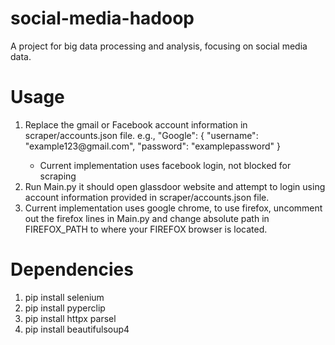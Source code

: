 # social-media-hadoop
A project for big data processing and analysis, focusing on social media data. 

# Usage
<ol>
<li> Replace the gmail or Facebook account information in scraper/accounts.json file. 
e.g., "Google": {
        "username": "example123@gmail.com",
        "password": "examplepassword"
    } </li>
    <ul> <li> Current implementation uses facebook login, not blocked for scraping </li> </ul>
<li> Run Main.py it should open glassdoor website and attempt to login using account information provided in scraper/accounts.json file. </li>
<li> Current implementation uses google chrome, to use firefox, uncomment out the firefox lines in Main.py and change absolute path in FIREFOX_PATH to where your FIREFOX browser is located. 
</ol>

# Dependencies
<ol>
<li> pip install selenium
<li> pip install pyperclip
<li> pip install httpx parsel
<li> pip install beautifulsoup4
</ol>
